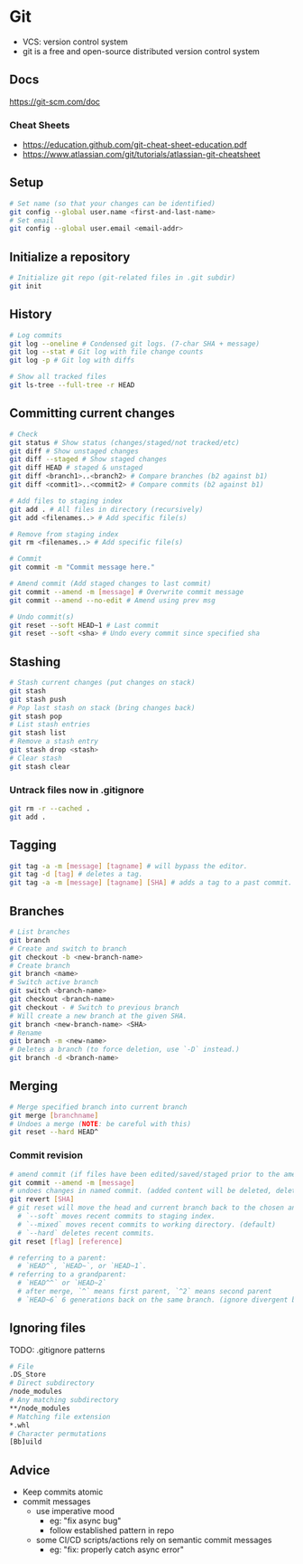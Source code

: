 # Git

- VCS: version control system
- git is a free and open-source distributed version control system

## Docs

https://git-scm.com/doc

### Cheat Sheets

- https://education.github.com/git-cheat-sheet-education.pdf
- https://www.atlassian.com/git/tutorials/atlassian-git-cheatsheet

## Setup

```bash
# Set name (so that your changes can be identified)
git config --global user.name <first-and-last-name>
# Set email
git config --global user.email <email-addr>
```

## Initialize a repository

```bash
# Initialize git repo (git-related files in .git subdir)
git init
```

## History

```bash
# Log commits
git log --oneline # Condensed git logs. (7-char SHA + message)
git log --stat # Git log with file change counts
git log -p # Git log with diffs

# Show all tracked files
git ls-tree --full-tree -r HEAD
```

## Committing current changes

```bash
# Check
git status # Show status (changes/staged/not tracked/etc)
git diff # Show unstaged changes
git diff --staged # Show staged changes
git diff HEAD # staged & unstaged
git diff <branch1>..<branch2> # Compare branches (b2 against b1)
git diff <commit1>..<commit2> # Compare commits (b2 against b1)

# Add files to staging index
git add . # All files in directory (recursively)
git add <filenames..> # Add specific file(s)

# Remove from staging index
git rm <filenames..> # Add specific file(s)

# Commit
git commit -m "Commit message here."

# Amend commit (Add staged changes to last commit)
git commit --amend -m [message] # Overwrite commit message
git commit --amend --no-edit # Amend using prev msg

# Undo commit(s)
git reset --soft HEAD~1 # Last commit
git reset --soft <sha> # Undo every commit since specified sha
```

## Stashing

```bash
# Stash current changes (put changes on stack)
git stash
git stash push
# Pop last stash on stack (bring changes back)
git stash pop
# List stash entries
git stash list
# Remove a stash entry
git stash drop <stash>
# Clear stash
git stash clear
```

### Untrack files now in .gitignore

```bash
git rm -r --cached .
git add .
```

## Tagging

```bash
git tag -a -m [message] [tagname] # will bypass the editor.
git tag -d [tag] # deletes a tag.
git tag -a -m [message] [tagname] [SHA] # adds a tag to a past commit.
```

## Branches

```bash
# List branches
git branch
# Create and switch to branch
git checkout -b <new-branch-name>
# Create branch
git branch <name>
# Switch active branch
git switch <branch-name>
git checkout <branch-name>
git checkout - # Switch to previous branch
# Will create a new branch at the given SHA.
git branch <new-branch-name> <SHA>
# Rename
git branch -m <new-name>
# Deletes a branch (to force deletion, use `-D` instead.)
git branch -d <branch-name>
```

## Merging

```bash
# Merge specified branch into current branch
git merge [branchname]
# Undoes a merge (NOTE: be careful with this)
git reset --hard HEAD^
```

### Commit revision

```bash
# amend commit (if files have been edited/saved/staged prior to the amend, git will update the files in the commit as well.)
git commit --amend -m [message]
# undoes changes in named commit. (added content will be deleted, deleted content will be re-added, and replaced content will be un-replaced.)
git revert [SHA]
# git reset will move the head and current branch back to the chosen ancestor. where the recent commits go depends on the flag.
  # `--soft` moves recent commits to staging index.
  # `--mixed` moves recent commits to working directory. (default)
  # `--hard` deletes recent commits.
git reset [flag] [reference]

# referring to a parent:
  # `HEAD^`, `HEAD~`, or `HEAD~1`.
# referring to a grandparent:
  # `HEAD^^` or `HEAD~2`
  # after merge, `^` means first parent, `^2` means second parent
  # `HEAD~6` 6 generations back on the same branch. (ignore divergent branches.)
```

## Ignoring files

TODO: .gitignore patterns

```bash
# File
.DS_Store
# Direct subdirectory
/node_modules
# Any matching subdirectory
**/node_modules
# Matching file extension
*.whl
# Character permutations
[Bb]uild
```

## Advice

- Keep commits atomic
- commit messages
  - use imperative mood
    - eg: "fix async bug"
    - follow established pattern in repo
  - some CI/CD scripts/actions rely on semantic commit messages
    - eg: "fix: properly catch async error"
